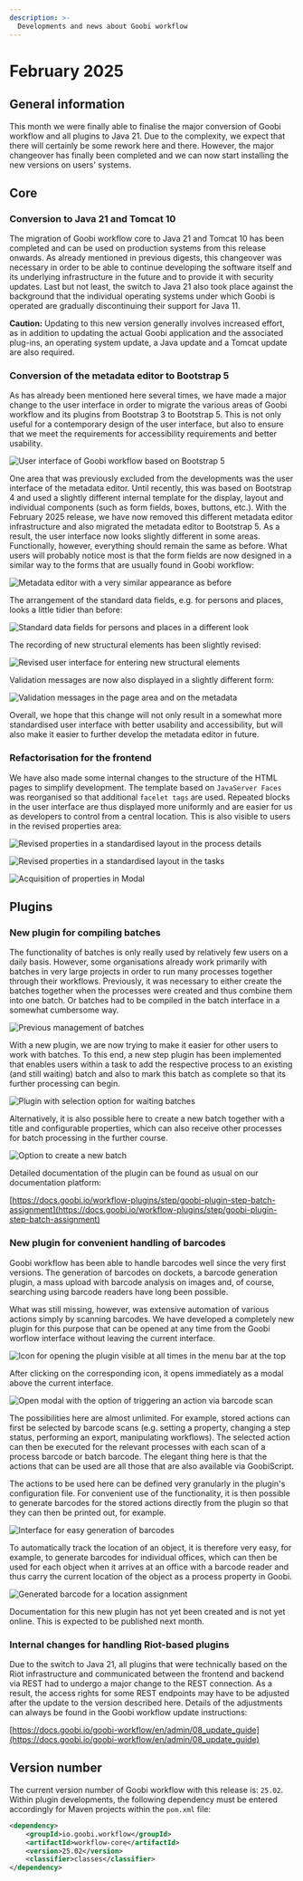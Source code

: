 ```yaml
---
description: >-
  Developments and news about Goobi workflow
---
```


# February 2025

## General information
This month we were finally able to finalise the major conversion of Goobi workflow and all plugins to Java 21. Due to the complexity, we expect that there will certainly be some rework here and there. However, the major changeover has finally been completed and we can now start installing the new versions on users' systems.


## Core

### Conversion to Java 21 and Tomcat 10
The migration of Goobi workflow core to Java 21 and Tomcat 10 has been completed and can be used on production systems from this release onwards. As already mentioned in previous digests, this changeover was necessary in order to be able to continue developing the software itself and its underlying infrastructure in the future and to provide it with security updates. Last but not least, the switch to Java 21 also took place against the background that the individual operating systems under which Goobi is operated are gradually discontinuing their support for Java 11. 

**Caution:** Updating to this new version generally involves increased effort, as in addition to updating the actual Goobi application and the associated plug-ins, an operating system update, a Java update and a Tomcat update are also required. 


### Conversion of the metadata editor to Bootstrap 5
As has already been mentioned here several times, we have made a major change to the user interface in order to migrate the various areas of Goobi workflow and its plugins from Bootstrap 3 to Bootstrap 5. This is not only useful for a contemporary design of the user interface, but also to ensure that we meet the requirements for accessibility requirements and better usability. 

![User interface of Goobi workflow based on Bootstrap 5](202502_bs_01_en.png)

One area that was previously excluded from the developments was the user interface of the metadata editor. Until recently, this was based on Bootstrap 4 and used a slightly different internal template for the display, layout and individual components (such as form fields, boxes, buttons, etc.). With the February 2025 release, we have now removed this different metadata editor infrastructure and also migrated the metadata editor to Bootstrap 5. As a result, the user interface now looks slightly different in some areas. Functionally, however, everything should remain the same as before. What users will probably notice most is that the form fields are now designed in a similar way to the forms that are usually found in Goobi workflow:

![Metadata editor with a very similar appearance as before](202502_metadata_01_en.png)

The arrangement of the standard data fields, e.g. for persons and places, looks a little tidier than before:

![Standard data fields for persons and places in a different look](202502_metadata_02_en.png)

The recording of new structural elements has been slightly revised:

![Revised user interface for entering new structural elements](202502_metadata_03_en.png)

Validation messages are now also displayed in a slightly different form:

![Validation messages in the page area and on the metadata](202502_metadata_04_en.png)

Overall, we hope that this change will not only result in a somewhat more standardised user interface with better usability and accessibility, but will also make it easier to further develop the metadata editor in future.


### Refactorisation for the frontend
We have also made some internal changes to the structure of the HTML pages to simplify development. The template based on `JavaServer Faces` was reorganised so that additional `facelet tags` are used. Repeated blocks in the user interface are thus displayed more uniformly and are easier for us as developers to control from a central location. This is also visible to users in the revised properties area:

![Revised properties in a standardised layout in the process details](202502_properties_01_en.png)

![Revised properties in a standardised layout in the tasks](202502_properties_02_en.png)

![Acquisition of properties in Modal](202502_properties_03_en.png)


## Plugins

### New plugin for compiling batches
The functionality of batches is only really used by relatively few users on a daily basis. However, some organisations already work primarily with batches in very large projects in order to run many processes together through their workflows. Previously, it was necessary to either create the batches together when the processes were created and thus combine them into one batch. Or batches had to be compiled in the batch interface in a somewhat cumbersome way. 

![Previous management of batches](202502_batches_01_en.png)

With a new plugin, we are now trying to make it easier for other users to work with batches. To this end, a new step plugin has been implemented that enables users within a task to add the respective process to an existing (and still waiting) batch and also to mark this batch as complete so that its further processing can begin.

![Plugin with selection option for waiting batches](202502_batches_02_en.png)

Alternatively, it is also possible here to create a new batch together with a title and configurable properties, which can also receive other processes for batch processing in the further course.

![Option to create a new batch](202502_batches_03_en.png)

Detailed documentation of the plugin can be found as usual on our documentation platform: 

[https://docs.goobi.io/workflow-plugins/step/goobi-plugin-step-batch-assignment](https://docs.goobi.io/workflow-plugins/step/goobi-plugin-step-batch-assignment)


### New plugin for convenient handling of barcodes
Goobi workflow has been able to handle barcodes well since the very first versions. The generation of barcodes on dockets, a barcode generation plugin, a mass upload with barcode analysis on images and, of course, searching using barcode readers have long been possible. 

What was still missing, however, was extensive automation of various actions simply by scanning barcodes. We have developed a completely new plugin for this purpose that can be opened at any time from the Goobi worflow interface without leaving the current interface. 

![Icon for opening the plugin visible at all times in the menu bar at the top](202502_barcode_01_en.png)

After clicking on the corresponding icon, it opens immediately as a modal above the current interface.

![Open modal with the option of triggering an action via barcode scan](202502_barcode_02_en.png)

The possibilities here are almost unlimited. For example, stored actions can first be selected by barcode scans (e.g. setting a property, changing a step status, performing an export, manipulating workflows). The selected action can then be executed for the relevant processes with each scan of a process barcode or batch barcode. The elegant thing here is that the actions that can be used are all those that are also available via GoobiScript. 

The actions to be used here can be defined very granularly in the plugin's configuration file. For convenient use of the functionality, it is then possible to generate barcodes for the stored actions directly from the plugin so that they can then be printed out, for example. 

![Interface for easy generation of barcodes](202502_barcode_03_en.png)

To automatically track the location of an object, it is therefore very easy, for example, to generate barcodes for individual offices, which can then be used for each object when it arrives at an office with a barcode reader and thus carry the current location of the object as a process property in Goobi.

![Generated barcode for a location assignment](202502_barcode_04_en.png)

Documentation for this new plugin has not yet been created and is not yet online. This is expected to be published next month.


### Internal changes for handling Riot-based plugins
Due to the switch to Java 21, all plugins that were technically based on the Riot infrastructure and communicated between the frontend and backend via REST had to undergo a major change to the REST connection. As a result, the access rights for some REST endpoints may have to be adjusted after the update to the version described here. Details of the adjustments can always be found in the Goobi workflow update instructions:

[https://docs.goobi.io/goobi-workflow/en/admin/08_update_guide](https://docs.goobi.io/goobi-workflow/en/admin/08_update_guide)


## Version number
The current version number of Goobi workflow with this release is: `25.02`. Within plugin developments, the following dependency must be entered accordingly for Maven projects within the `pom.xml` file:

```xml
<dependency>
    <groupId>io.goobi.workflow</groupId>
    <artifactId>workflow-core</artifactId>
    <version>25.02</version>
    <classifier>classes</classifier>
</dependency>
```